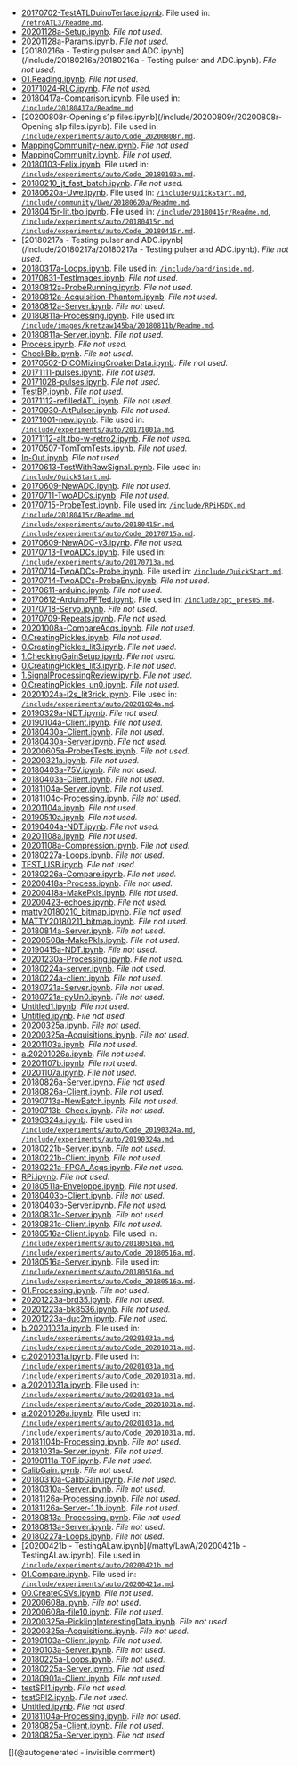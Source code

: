 * [20170702-TestATLDuinoTerface.ipynb](/retroATL3/data/20170702-TestATLDuinoTerface.ipynb). File used in: [`/retroATL3/Readme.md`](/retroATL3/Readme.md).
* [20201128a-Setup.ipynb](/include/hp/20201128a/20201128a-Setup.ipynb). _File not used._
* [20201128a-Params.ipynb](/include/hp/20201128a/20201128a-Params.ipynb). _File not used._
* [20180216a - Testing pulser and ADC.ipynb](/include/20180216a/20180216a - Testing pulser and ADC.ipynb). _File not used._
* [01.Reading.ipynb](/include/20201213a/01.Reading.ipynb). _File not used._
* [20171024-RLC.ipynb](/include/RLC/20171024-RLC.ipynb). _File not used._
* [20180417a-Comparison.ipynb](/include/20180417a/20180417a-Comparison.ipynb). File used in: [`/include/20180417a/Readme.md`](/include/20180417a/Readme.md).
* [20200808r-Opening s1p files.ipynb](/include/20200809r/20200808r-Opening s1p files.ipynb). File used in: [`/include/experiments/auto/Code_20200808r.md`](/include/experiments/auto/Code_20200808r.md).
* [MappingCommunity-new.ipynb](/include/community/MappingCommunity-new.ipynb). _File not used._
* [MappingCommunity.ipynb](/include/community/MappingCommunity.ipynb). _File not used._
* [20180103-Felix.ipynb](/include/community/Felix/20180103a/20180103-Felix.ipynb). File used in: [`/include/experiments/auto/Code_20180103a.md`](/include/experiments/auto/Code_20180103a.md).
* [20180210_jt_fast_batch.ipynb](/include/community/Felix/20180208/20180210_jt_fast_batch.ipynb). _File not used._
* [20180620a-Uwe.ipynb](/include/community/Uwe/20180620a/20180620a-Uwe.ipynb). File used in: [`/include/QuickStart.md`](/include/QuickStart.md), [`/include/community/Uwe/20180620a/Readme.md`](/include/community/Uwe/20180620a/Readme.md).
* [20180415r-lit.tbo.ipynb](/include/20180415r/20180415r-lit.tbo.ipynb). File used in: [`/include/20180415r/Readme.md`](/include/20180415r/Readme.md), [`/include/experiments/auto/20180415r.md`](/include/experiments/auto/20180415r.md), [`/include/experiments/auto/Code_20180415r.md`](/include/experiments/auto/Code_20180415r.md).
* [20180217a - Testing pulser and ADC.ipynb](/include/20180217a/20180217a - Testing pulser and ADC.ipynb). _File not used._
* [20180317a-Loops.ipynb](/include/bard/exp1/20180317a-Loops.ipynb). File used in: [`/include/bard/inside.md`](/include/bard/inside.md).
* [20170831-TestImages.ipynb](/include/images/20170831-TestImages.ipynb). _File not used._
* [20180812a-ProbeRunning.ipynb](/include/images/kretzaw145ba/20180812a/20180812a-ProbeRunning.ipynb). _File not used._
* [20180812a-Acquisition-Phantom.ipynb](/include/images/kretzaw145ba/20180812a/20180812a-Acquisition-Phantom.ipynb). _File not used._
* [20180812a-Server.ipynb](/include/images/kretzaw145ba/20180812a/20180812a-Server.ipynb). _File not used._
* [20180811a-Processing.ipynb](/include/images/kretzaw145ba/20180811a/20180811a-Processing.ipynb). File used in: [`/include/images/kretzaw145ba/20180811b/Readme.md`](/include/images/kretzaw145ba/20180811b/Readme.md).
* [20180811a-Server.ipynb](/include/images/kretzaw145ba/20180811a/20180811a-Server.ipynb). _File not used._
* [Process.ipynb](/include/images/probes_vna/Process.ipynb). _File not used._
* [CheckBib.ipynb](/include/biblio/bib/CheckBib.ipynb). _File not used._
* [20170502-DICOMizingCroakerData.ipynb](/retired/croaker/data/20161217/20170502-DICOMizingCroakerData.ipynb). _File not used._
* [20171111-pulses.ipynb](/retired/alt.tbo/20171111a/20171111-pulses.ipynb). _File not used._
* [20171028-pulses.ipynb](/retired/alt.tbo/20171028a/20171028-pulses.ipynb). _File not used._
* [TestBP.ipynb](/retired/alt.tbo/20171112b/TestBP.ipynb). _File not used._
* [20171112-refilledATL.ipynb](/retired/alt.tbo/20171112b/20171112-refilledATL.ipynb). _File not used._
* [20170930-AltPulser.ipynb](/retired/alt.tbo/test/20170930-AltPulser.ipynb). _File not used._
* [20171001-new.ipynb](/retired/alt.tbo/20171001a/20171001-new.ipynb). File used in: [`/include/experiments/auto/20171001a.md`](/include/experiments/auto/20171001a.md).
* [20171112-alt.tbo-w-retro2.ipynb](/retired/alt.tbo/20171112a/20171112-alt.tbo-w-retro2.ipynb). _File not used._
* [20170507-TomTomTests.ipynb](/retired/tomtom/20170507-TomTomTests.ipynb). _File not used._
* [In-Out.ipynb](/retired/toadkiller/data/test_enveloppe/In-Out.ipynb). _File not used._
* [20170613-TestWithRawSignal.ipynb](/elmo/data/20170613-TestWithRawSignal.ipynb). File used in: [`/include/QuickStart.md`](/include/QuickStart.md).
* [20170609-NewADC.ipynb](/elmo/data/20170609-NewADC.ipynb). _File not used._
* [20170711-TwoADCs.ipynb](/elmo/data/20170711-TwoADCs.ipynb). _File not used._
* [20170715-ProbeTest.ipynb](/elmo/data/20170715-ProbeTest.ipynb). File used in: [`/include/RPiHSDK.md`](/include/RPiHSDK.md), [`/include/20180415r/Readme.md`](/include/20180415r/Readme.md), [`/include/experiments/auto/20180415r.md`](/include/experiments/auto/20180415r.md), [`/include/experiments/auto/Code_20170715a.md`](/include/experiments/auto/Code_20170715a.md).
* [20170609-NewADC-v3.ipynb](/elmo/data/20170609-NewADC-v3.ipynb). _File not used._
* [20170713-TwoADCs.ipynb](/elmo/data/20170713-TwoADCs.ipynb). File used in: [`/include/experiments/auto/20170713a.md`](/include/experiments/auto/20170713a.md).
* [20170714-TwoADCs-Probe.ipynb](/elmo/data/20170714-TwoADCs-Probe.ipynb). File used in: [`/include/QuickStart.md`](/include/QuickStart.md).
* [20170714-TwoADCs-ProbeEnv.ipynb](/elmo/data/20170714-TwoADCs-ProbeEnv.ipynb). _File not used._
* [20170611-arduino.ipynb](/elmo/data/arduino/20170611-arduino.ipynb). _File not used._
* [20170612-ArduinoFFTed.ipynb](/elmo/data/arduinoffset/20170612-ArduinoFFTed.ipynb). File used in: [`/include/ppt_presUS.md`](/include/ppt_presUS.md).
* [20170718-Servo.ipynb](/elmo/data/arduiphantom/20170718-Servo.ipynb). _File not used._
* [20170709-Repeats.ipynb](/elmo/data/arduiprobe/20170709-Repeats.ipynb). _File not used._
* [20201008a-CompareAcqs.ipynb](/lit3rick/20201008a/20201008a-CompareAcqs.ipynb). _File not used._
* [0.CreatingPickles.ipynb](/lit3rick/20201008a/lit3rick_90V/0.CreatingPickles.ipynb). _File not used._
* [0.CreatingPickles_lit3.ipynb](/lit3rick/20201008a/lit3rick_5v/0.CreatingPickles_lit3.ipynb). _File not used._
* [1.CheckingGainSetup.ipynb](/lit3rick/20201008a/lit3rick_5v/1.CheckingGainSetup.ipynb). _File not used._
* [0.CreatingPickles_lit3.ipynb](/lit3rick/20201008a/lit3rick_i2s/0.CreatingPickles_lit3.ipynb). _File not used._
* [1.SignalProcessingReview.ipynb](/lit3rick/20201008a/lit3rick_i2s/1.SignalProcessingReview.ipynb). _File not used._
* [0.CreatingPickles_un0.ipynb](/lit3rick/20201008a/un0rick_50v/0.CreatingPickles_un0.ipynb). _File not used._
* [20201024a-i2s_lit3rick.ipynb](/lit3rick/20201024a/20201024a-i2s_lit3rick.ipynb). File used in: [`/include/experiments/auto/20201024a.md`](/include/experiments/auto/20201024a.md).
* [20190329a-NDT.ipynb](/matty/20190329a/20190329a-NDT.ipynb). _File not used._
* [20190104a-Client.ipynb](/matty/20190104a/20190104a-Client.ipynb). _File not used._
* [20180430a-Client.ipynb](/matty/20180430a/20180430a-Client.ipynb). _File not used._
* [20180430a-Server.ipynb](/matty/20180430a/20180430a-Server.ipynb). _File not used._
* [20200605a-ProbesTests.ipynb](/matty/20200605a/20200605a-ProbesTests.ipynb). _File not used._
* [20200321a.ipynb](/matty/20200321a/20200321a.ipynb). _File not used._
* [20180403a-75V.ipynb](/matty/20180403a/20180403a-75V.ipynb). _File not used._
* [20180403a-Client.ipynb](/matty/20180403a/20180403a-Client.ipynb). _File not used._
* [20181104a-Server.ipynb](/matty/20181104c/20181104a-Server.ipynb). _File not used._
* [20181104c-Processing.ipynb](/matty/20181104c/20181104c-Processing.ipynb). _File not used._
* [20201104a.ipynb](/matty/20201104a/20201104a.ipynb). _File not used._
* [20190510a.ipynb](/matty/20190510a/20190510a.ipynb). _File not used._
* [20190404a-NDT.ipynb](/matty/20190404a/20190404a-NDT.ipynb). _File not used._
* [20201108a.ipynb](/matty/20201108a/20201108a.ipynb). _File not used._
* [20201108a-Compression.ipynb](/matty/20201108a/20201108a-Compression.ipynb). _File not used._
* [20180227a-Loops.ipynb](/matty/20180227a/20180227a-Loops.ipynb). _File not used._
* [TEST_USB.ipynb](/matty/v1.1/direct/TEST_USB.ipynb). _File not used._
* [20180226a-Compare.ipynb](/matty/20180226a/20180226a-Compare.ipynb). _File not used._
* [20200418a-Process.ipynb](/matty/20200418a/20200418a-Process.ipynb). _File not used._
* [20200418a-MakePkls.ipynb](/matty/20200418a/20200418a-MakePkls.ipynb). _File not used._
* [20200423-echoes.ipynb](/matty/20200418a/20200423-echoes.ipynb). _File not used._
* [matty20180210_bitmap.ipynb](/matty/prog_flash/matty20180210_bitmap.ipynb). _File not used._
* [MATTY20180211_bitmap.ipynb](/matty/prog_flash/MATTY20180211_bitmap.ipynb). _File not used._
* [20180814a-Server.ipynb](/matty/20180814a/20180814a-Server.ipynb). _File not used._
* [20200508a-MakePkls.ipynb](/matty/20200508a/20200508a-MakePkls.ipynb). _File not used._
* [20190415a-NDT.ipynb](/matty/20190415a/20190415a-NDT.ipynb). _File not used._
* [20201230a-Processing.ipynb](/matty/20201230a/20201230a-Processing.ipynb). _File not used._
* [20180224a-server.ipynb](/matty/20180224a/20180224a-server.ipynb). _File not used._
* [20180224a-client.ipynb](/matty/20180224a/20180224a-client.ipynb). _File not used._
* [20180721a-Server.ipynb](/matty/20180721a/20180721a-Server.ipynb). _File not used._
* [20180721a-pyUn0.ipynb](/matty/20180721a/20180721a-pyUn0.ipynb). _File not used._
* [Untitled1.ipynb](/matty/un0_test_a/Untitled1.ipynb). _File not used._
* [Untitled.ipynb](/matty/un0_test_a/Untitled.ipynb). _File not used._
* [20200325a.ipynb](/matty/20200325a/20200325a.ipynb). _File not used._
* [20200325a-Acquisitions.ipynb](/matty/20200325a/20200325a-Acquisitions.ipynb). _File not used._
* [20201103a.ipynb](/matty/20201103a/20201103a.ipynb). _File not used._
* [a.20201026a.ipynb](/matty/20201026a/fpga_ctrl/a.20201026a.ipynb). _File not used._
* [20201107b.ipynb](/matty/20201107a/20201107b.ipynb). _File not used._
* [20201107a.ipynb](/matty/20201107a/20201107a.ipynb). _File not used._
* [20180826a-Server.ipynb](/matty/20180826a/20180826a-Server.ipynb). _File not used._
* [20180826a-Client.ipynb](/matty/20180826a/20180826a-Client.ipynb). _File not used._
* [20190713a-NewBatch.ipynb](/matty/20190713/20190713a/20190713a-NewBatch.ipynb). _File not used._
* [20190713b-Check.ipynb](/matty/20190713/20190713b/20190713b-Check.ipynb). _File not used._
* [20190324a.ipynb](/matty/20190324a/20190324a.ipynb). File used in: [`/include/experiments/auto/Code_20190324a.md`](/include/experiments/auto/Code_20190324a.md), [`/include/experiments/auto/20190324a.md`](/include/experiments/auto/20190324a.md).
* [20180221b-Server.ipynb](/matty/20180224b/20180221b-Server.ipynb). _File not used._
* [20180221b-Client.ipynb](/matty/20180224b/20180221b-Client.ipynb). _File not used._
* [20180221a-FPGA_Acqs.ipynb](/matty/images/20180221a/20180221a-FPGA_Acqs.ipynb). _File not used._
* [RPi.ipynb](/matty/images/20180221a/RPi.ipynb). _File not used._
* [20180511a-Enveloppe.ipynb](/matty/20180511a/20180511a-Enveloppe.ipynb). _File not used._
* [20180403b-Client.ipynb](/matty/20180403b/20180403b-Client.ipynb). _File not used._
* [20180403b-Server.ipynb](/matty/20180403b/20180403b-Server.ipynb). _File not used._
* [20180831c-Server.ipynb](/matty/20180831c/20180831c-Server.ipynb). _File not used._
* [20180831c-Client.ipynb](/matty/20180831c/20180831c-Client.ipynb). _File not used._
* [20180516a-Client.ipynb](/matty/20180516a/20180516a-Client.ipynb). File used in: [`/include/experiments/auto/20180516a.md`](/include/experiments/auto/20180516a.md), [`/include/experiments/auto/Code_20180516a.md`](/include/experiments/auto/Code_20180516a.md).
* [20180516a-Server.ipynb](/matty/20180516a/20180516a-Server.ipynb). File used in: [`/include/experiments/auto/20180516a.md`](/include/experiments/auto/20180516a.md), [`/include/experiments/auto/Code_20180516a.md`](/include/experiments/auto/Code_20180516a.md).
* [01.Processing.ipynb](/matty/20201223a/01.Processing.ipynb). _File not used._
* [20201223a-brd35.ipynb](/matty/20201223a/brd35/20201223a-brd35.ipynb). _File not used._
* [20201223a-bk8536.ipynb](/matty/20201223a/bk8536/20201223a-bk8536.ipynb). _File not used._
* [20201223a-duc2m.ipynb](/matty/20201223a/duc2m/20201223a-duc2m.ipynb). _File not used._
* [b.20201031a.ipynb](/matty/20201031a/b.20201031a.ipynb). File used in: [`/include/experiments/auto/20201031a.md`](/include/experiments/auto/20201031a.md), [`/include/experiments/auto/Code_20201031a.md`](/include/experiments/auto/Code_20201031a.md).
* [c.20201031a.ipynb](/matty/20201031a/c.20201031a.ipynb). File used in: [`/include/experiments/auto/20201031a.md`](/include/experiments/auto/20201031a.md), [`/include/experiments/auto/Code_20201031a.md`](/include/experiments/auto/Code_20201031a.md).
* [a.20201031a.ipynb](/matty/20201031a/a.20201031a.ipynb). File used in: [`/include/experiments/auto/20201031a.md`](/include/experiments/auto/20201031a.md), [`/include/experiments/auto/Code_20201031a.md`](/include/experiments/auto/Code_20201031a.md).
* [a.20201026a.ipynb](/matty/20201031a/fpga_ctrl/a.20201026a.ipynb). File used in: [`/include/experiments/auto/20201031a.md`](/include/experiments/auto/20201031a.md), [`/include/experiments/auto/Code_20201031a.md`](/include/experiments/auto/Code_20201031a.md).
* [20181104b-Processing.ipynb](/matty/20181104b/20181104b-Processing.ipynb). _File not used._
* [20181031a-Server.ipynb](/matty/20181031a/20181031a-Server.ipynb). _File not used._
* [20190111a-TOF.ipynb](/matty/20190111a/20190111a-TOF.ipynb). _File not used._
* [CalibGain.ipynb](/matty/20180310a/CalibGain.ipynb). _File not used._
* [20180310a-CalibGain.ipynb](/matty/20180310a/20180310a-CalibGain.ipynb). _File not used._
* [20180310a-Server.ipynb](/matty/20180310a/20180310a-Server.ipynb). _File not used._
* [20181126a-Processing.ipynb](/matty/20181126a/20181126a-Processing.ipynb). _File not used._
* [20181126a-Server-1.1b.ipynb](/matty/20181126a/20181126a-Server-1.1b.ipynb). _File not used._
* [20180813a-Processing.ipynb](/matty/20180813a/20180813a-Processing.ipynb). _File not used._
* [20180813a-Server.ipynb](/matty/20180813a/20180813a-Server.ipynb). _File not used._
* [20180227a-Loops.ipynb](/matty/v0.1/images/20180227/20180227a-Loops.ipynb). _File not used._
* [20200421b - TestingALaw.ipynb](/matty/LawA/20200421b - TestingALaw.ipynb). File used in: [`/include/experiments/auto/20200421b.md`](/include/experiments/auto/20200421b.md).
* [01.Compare.ipynb](/matty/LawA/comparatif/01.Compare.ipynb). File used in: [`/include/experiments/auto/20200421a.md`](/include/experiments/auto/20200421a.md).
* [00.CreateCSVs.ipynb](/matty/LawA/comparatif/data/00.CreateCSVs.ipynb). _File not used._
* [20200608a.ipynb](/matty/20200608a/20200608a.ipynb). _File not used._
* [20200608a-file10.ipynb](/matty/20200608a/20200608a-file10.ipynb). _File not used._
* [20200325a-PicklingInterestingData.ipynb](/matty/20200416a/20200325a-PicklingInterestingData.ipynb). _File not used._
* [20200325a-Acquisitions.ipynb](/matty/20200416a/20200325a-Acquisitions.ipynb). _File not used._
* [20190103a-Client.ipynb](/matty/20190103a/20190103a-Client.ipynb). _File not used._
* [20190103a-Server.ipynb](/matty/20190103a/20190103a-Server.ipynb). _File not used._
* [20180225a-Loops.ipynb](/matty/20180225a/20180225a-Loops.ipynb). _File not used._
* [20180225a-Server.ipynb](/matty/20180225a/20180225a-Server.ipynb). _File not used._
* [20180901a-Client.ipynb](/matty/20180901a/20180901a-Client.ipynb). _File not used._
* [testSPI1.ipynb](/matty/SPI/testSPI1.ipynb). _File not used._
* [testSPI2.ipynb](/matty/SPI/testSPI2.ipynb). _File not used._
* [Untitled.ipynb](/matty/SPI/Untitled.ipynb). _File not used._
* [20181104a-Processing.ipynb](/matty/20181104a/20181104a-Processing.ipynb). _File not used._
* [20180825a-Client.ipynb](/matty/20180825a/20180825a-Client.ipynb). _File not used._
* [20180825a-Server.ipynb](/matty/20180825a/20180825a-Server.ipynb). _File not used._


[](@autogenerated - invisible comment)